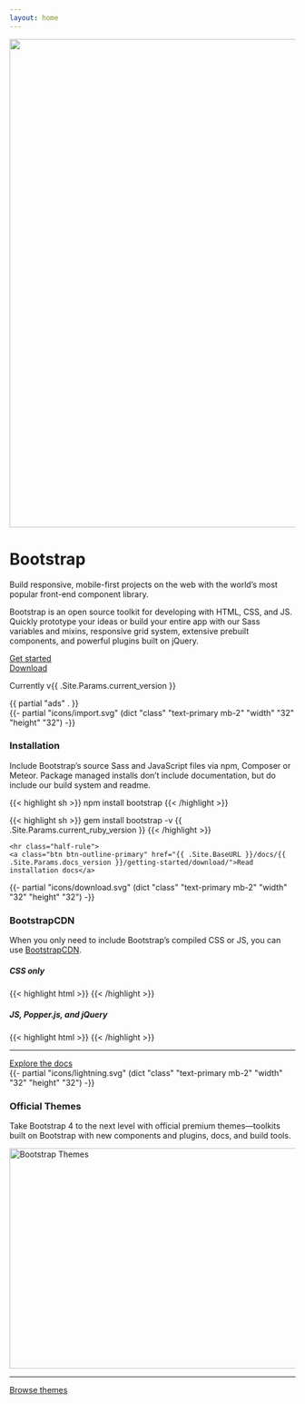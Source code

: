 ```yaml
---
layout: home
---
```


<main class="bd-masthead" id="content" role="main">
  <div class="container">
    <div class="row align-items-center">
      <div class="col-6 mx-auto col-md-6 order-md-2">
        <img class="img-fluid mb-3 mb-md-0" src="{{ .Site.BaseURL }}/docs/{{ .Site.Params.docs_version }}/assets/img/bootstrap-stack.png" alt="" width="1024" height="860">
      </div>
      <div class="col-md-6 order-md-1 text-center text-md-left pr-md-5">
        <h1 class="mb-3 bd-text-purple-bright">Bootstrap</h1>
        <p class="lead">
          Build responsive, mobile-first projects on the web with the world’s most popular front-end component library.
        </p>
        <p class="lead mb-4">
          Bootstrap is an open source toolkit for developing with HTML, CSS, and JS. Quickly prototype your ideas or build your entire app with our Sass variables and mixins, responsive grid system, extensive prebuilt components, and powerful plugins built on jQuery.
        </p>
        <div class="row mx-n2">
          <div class="col-md px-2">
            <a href="{{ .Site.BaseURL }}/docs/{{ .Site.Params.docs_version }}/getting-started/introduction/" class="btn btn-lg btn-bd-primary w-100 mb-3" onclick="ga('send', 'event', 'Jumbotron actions', 'Get started', 'Get started');">Get started</a>
          </div>
          <div class="col-md px-2">
            <a href="{{ .Site.BaseURL }}/docs/{{ .Site.Params.docs_version }}/getting-started/download/" class="btn btn-lg btn-outline-secondary w-100 mb-3" onclick="ga('send', 'event', 'Jumbotron actions', 'Download', 'Download {{ .Site.Params.current_version }}');">Download</a>
          </div>
        </div>
        <p class="text-muted mb-0">
          Currently v{{ .Site.Params.current_version }}
        </p>
      </div>
    </div>
    {{ partial "ads" . }}
  </div>
</main>

<div class="masthead-followup row m-0 border border-white">
  <div class="col-12 col-md-4 p-3 p-md-5 bg-light border border-white">
    <!-- Icon by Bytesize https://github.com/danklammer/bytesize-icons -->
    {{- partial "icons/import.svg" (dict "class" "text-primary mb-2" "width" "32" "height" "32") -}}
    <h3>Installation</h3>
    <p>Include Bootstrap’s source Sass and JavaScript files via npm, Composer or Meteor. Package managed installs don’t include documentation, but do include our build system and readme.</p>

{{< highlight sh >}}
npm install bootstrap
{{< /highlight >}}

{{< highlight sh >}}
gem install bootstrap -v {{ .Site.Params.current_ruby_version }}
{{< /highlight >}}

    <hr class="half-rule">
    <a class="btn btn-outline-primary" href="{{ .Site.BaseURL }}/docs/{{ .Site.Params.docs_version }}/getting-started/download/">Read installation docs</a>
  </div>

  <div class="col-12 col-md-4 p-3 p-md-5 bg-light border border-white">
    <!-- Icon by Bytesize https://github.com/danklammer/bytesize-icons -->
    {{- partial "icons/download.svg" (dict "class" "text-primary mb-2" "width" "32" "height" "32") -}}
    <h3>BootstrapCDN</h3>
    <p>When you only need to include Bootstrap’s compiled CSS or JS, you can use <a href="https://www.bootstrapcdn.com/">BootstrapCDN</a>.</p>

<h5>CSS only</h5>
{{< highlight html >}}
<link rel="stylesheet" href="{{ .Site.Params.cdn.css }}" integrity="{{ .Site.Params.cdn.css_hash }}" crossorigin="anonymous">
{{< /highlight >}}

<h5>JS, Popper.js, and jQuery</h5>
{{< highlight html >}}
<script src="{{ .Site.Params.cdn.jquery }}" integrity="{{ .Site.Params.cdn.jquery_hash }}" crossorigin="anonymous"></script>
<script src="{{ .Site.Params.cdn.popper }}" integrity="{{ .Site.Params.cdn.popper_hash }}" crossorigin="anonymous"></script>
<script src="{{ .Site.Params.cdn.js }}" integrity="{{ .Site.Params.cdn.js_hash }}" crossorigin="anonymous"></script>
{{< /highlight >}}
    <hr class="half-rule">
    <a class="btn btn-outline-primary" href="{{ .Site.BaseURL }}/docs/{{ .Site.Params.docs_version }}/layout/overview/">Explore the docs</a>
  </div>

  <div class="col-12 col-md-4 p-3 p-md-5 bg-light border border-white">
    <!-- Icon by Bytesize https://github.com/danklammer/bytesize-icons -->
    {{- partial "icons/lightning.svg" (dict "class" "text-primary mb-2" "width" "32" "height" "32") -}}
    <h3>Official Themes</h3>
    <p>
      Take Bootstrap 4 to the next level with official premium themes—toolkits built on Bootstrap with new components and plugins, docs, and build tools.
    </p>
    <img class="img-fluid mt-3 mx-auto" src="{{ .Site.BaseURL }}/docs/{{ .Site.Params.docs_version }}/assets/img/bootstrap-themes.png" alt="Bootstrap Themes" width="1024" height="388">
    <hr class="half-rule">
    <a href="{{ .Site.Params.themes }}/" class="btn btn-outline-primary">Browse themes</a>
  </div>
</div>
